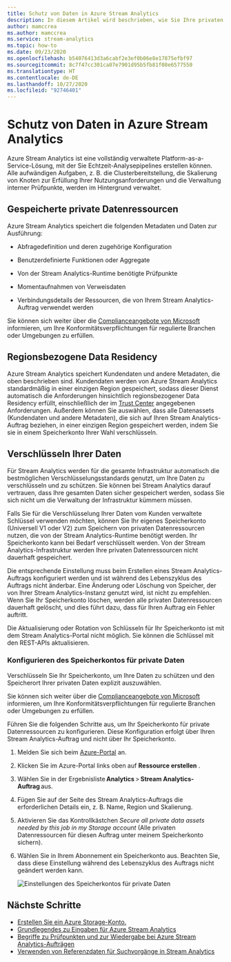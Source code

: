 ```yaml
---
title: Schutz von Daten in Azure Stream Analytics
description: In diesem Artikel wird beschrieben, wie Sie Ihre privaten Daten verschlüsseln, die von einem Azure Stream Analytics-Auftrag genutzt werden.
author: mamccrea
ms.author: mamccrea
ms.service: stream-analytics
ms.topic: how-to
ms.date: 09/23/2020
ms.openlocfilehash: b54076413d3a6cabf2e3ef0b06e8e17875efbf97
ms.sourcegitcommit: 8c7f47cc301ca07e7901d95b5fb81f08e6577550
ms.translationtype: HT
ms.contentlocale: de-DE
ms.lasthandoff: 10/27/2020
ms.locfileid: "92746401"
---
```

# <a name="data-protection-in-azure-stream-analytics"></a>Schutz von Daten in Azure Stream Analytics 

Azure Stream Analytics ist eine vollständig verwaltete Platform-as-a-Service-Lösung, mit der Sie Echtzeit-Analysepipelines erstellen können. Alle aufwändigen Aufgaben, z. B. die Clusterbereitstellung, die Skalierung von Knoten zur Erfüllung Ihrer Nutzungsanforderungen und die Verwaltung interner Prüfpunkte, werden im Hintergrund verwaltet.

## <a name="private-data-assets-that-are-stored"></a>Gespeicherte private Datenressourcen

Azure Stream Analytics speichert die folgenden Metadaten und Daten zur Ausführung: 

* Abfragedefinition und deren zugehörige Konfiguration  

* Benutzerdefinierte Funktionen oder Aggregate  

* Von der Stream Analytics-Runtime benötigte Prüfpunkte

* Momentaufnahmen von Verweisdaten 

* Verbindungsdetails der Ressourcen, die von Ihrem Stream Analytics-Auftrag verwendet werden

Sie können sich weiter über die [Complianceangebote von Microsoft](https://gallery.technet.microsoft.com/Overview-of-Azure-c1be3942) informieren, um Ihre Konformitätsverpflichtungen für regulierte Branchen oder Umgebungen zu erfüllen. 

## <a name="in-region-data-residency"></a>Regionsbezogene Data Residency
Azure Stream Analytics speichert Kundendaten und andere Metadaten, die oben beschrieben sind. Kundendaten werden von Azure Stream Analytics standardmäßig in einer einzigen Region gespeichert, sodass dieser Dienst automatisch die Anforderungen hinsichtlich regionsbezogener Data Residency erfüllt, einschließlich der im [Trust Center](https://azuredatacentermap.azurewebsites.net/) angegebenen Anforderungen.
Außerdem können Sie auswählen, dass alle Datenassets (Kundendaten und andere Metadaten), die sich auf Ihren Stream Analytics-Auftrag beziehen, in einer einzigen Region gespeichert werden, indem Sie sie in einem Speicherkonto Ihrer Wahl verschlüsseln.

## <a name="encrypt-your-data"></a>Verschlüsseln Ihrer Daten

Für Stream Analytics werden für die gesamte Infrastruktur automatisch die bestmöglichen Verschlüsselungsstandards genutzt, um Ihre Daten zu verschlüsseln und zu schützen. Sie können bei Stream Analytics darauf vertrauen, dass Ihre gesamten Daten sicher gespeichert werden, sodass Sie sich nicht um die Verwaltung der Infrastruktur kümmern müssen.

Falls Sie für die Verschlüsselung Ihrer Daten vom Kunden verwaltete Schlüssel verwenden möchten, können Sie Ihr eigenes Speicherkonto (Universell V1 oder V2) zum Speichern von privaten Datenressourcen nutzen, die von der Stream Analytics-Runtime benötigt werden. Ihr Speicherkonto kann bei Bedarf verschlüsselt werden. Von der Stream Analytics-Infrastruktur werden Ihre privaten Datenressourcen nicht dauerhaft gespeichert. 

Die entsprechende Einstellung muss beim Erstellen eines Stream Analytics-Auftrags konfiguriert werden und ist während des Lebenszyklus des Auftrags nicht änderbar. Eine Änderung oder Löschung von Speicher, der von Ihrer Stream Analytics-Instanz genutzt wird, ist nicht zu empfehlen. Wenn Sie Ihr Speicherkonto löschen, werden alle privaten Datenressourcen dauerhaft gelöscht, und dies führt dazu, dass für Ihren Auftrag ein Fehler auftritt. 

Die Aktualisierung oder Rotation von Schlüsseln für Ihr Speicherkonto ist mit dem Stream Analytics-Portal nicht möglich. Sie können die Schlüssel mit den REST-APIs aktualisieren.


### <a name="configure-storage-account-for-private-data"></a>Konfigurieren des Speicherkontos für private Daten 


Verschlüsseln Sie Ihr Speicherkonto, um Ihre Daten zu schützen und den Speicherort Ihrer privaten Daten explizit auszuwählen. 

Sie können sich weiter über die [Complianceangebote von Microsoft](https://gallery.technet.microsoft.com/Overview-of-Azure-c1be3942) informieren, um Ihre Konformitätsverpflichtungen für regulierte Branchen oder Umgebungen zu erfüllen. 



Führen Sie die folgenden Schritte aus, um Ihr Speicherkonto für private Datenressourcen zu konfigurieren. Diese Konfiguration erfolgt über Ihren Stream Analytics-Auftrag und nicht über Ihr Speicherkonto.

1. Melden Sie sich beim [Azure-Portal](https://portal.azure.com/) an.

1. Klicken Sie im Azure-Portal links oben auf **Ressource erstellen** . 

1. Wählen Sie in der Ergebnisliste **Analytics** > **Stream Analytics-Auftrag** aus. 

1. Fügen Sie auf der Seite des Stream Analytics-Auftrags die erforderlichen Details ein, z. B. Name, Region und Skalierung. 

1. Aktivieren Sie das Kontrollkästchen *Secure all private data assets needed by this job in my Storage account* (Alle privaten Datenressourcen für diesen Auftrag unter meinem Speicherkonto sichern).

1. Wählen Sie in Ihrem Abonnement ein Speicherkonto aus. Beachten Sie, dass diese Einstellung während des Lebenszyklus des Auftrags nicht geändert werden kann. 

   ![Einstellungen des Speicherkontos für private Daten](./media/data-protection/storage-account-create.png)


## <a name="next-steps"></a>Nächste Schritte

* [Erstellen Sie ein Azure Storage-Konto.](../storage/common/storage-account-create.md)
* [Grundlegendes zu Eingaben für Azure Stream Analytics](stream-analytics-add-inputs.md)
* [Begriffe zu Prüfpunkten und zur Wiedergabe bei Azure Stream Analytics-Aufträgen](stream-analytics-concepts-checkpoint-replay.md)
* [Verwenden von Referenzdaten für Suchvorgänge in Stream Analytics](stream-analytics-use-reference-data.md)
